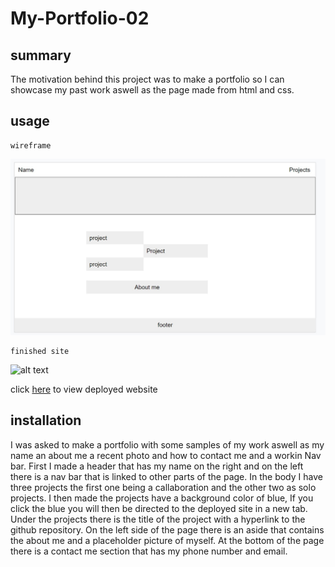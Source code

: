 # My-Portfolio-02

## summary
The motivation behind this project was to make  a portfolio so I can showcase my past work aswell as the page made from html and css.

## usage
    wireframe 
![alt text](/Screenshot%202022-03-26%20172844.jpg)

    finished site
![alt text](/Animation.gif)

click [here](https://alex-h1.github.io/password-generator/) to view deployed website

## installation
I was asked to make a portfolio with some samples of my work aswell as my name an about me a recent photo and how to contact me and a workin Nav bar. First I made a header  that has my name on the right and on the left there is a nav bar that is linked to other parts of the page. In the body I have three projects the first one being a callaboration and the other two as solo projects. I then made the projects have a background color of blue, If you click the blue you will then be directed to the deployed site in a new tab. Under the projects there is the title of the project with a hyperlink to the github repository. On the left side of the page there is an aside that contains the about me and a placeholder picture of myself. At the bottom of the page there is a contact me section that has my phone number and email.